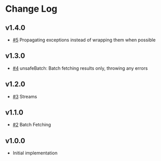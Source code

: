 # Change Log

## v1.4.0

- [#5](https://github.com/codenothing/burst-valve/pull/5) Propagating exceptions instead of wrapping them when possible

## v1.3.0

- [#4](https://github.com/codenothing/burst-valve/pull/4) unsafeBatch: Batch fetching results only, throwing any errors

## v1.2.0

- [#3](https://github.com/codenothing/burst-valve/pull/3) Streams

## v1.1.0

- [#2](https://github.com/codenothing/burst-valve/pull/2) Batch Fetching

## v1.0.0

- Initial implementation
